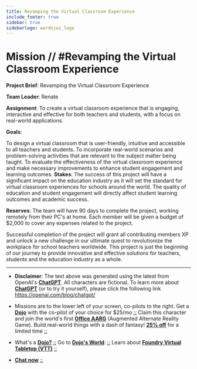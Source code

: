 ```yaml
---
title: Revamping the Virtual Classroom Experience
include_footer: true
sidebar: true
sidebarlogo: wordojos_logo
---
```

# Mission // #Revamping the Virtual Classroom Experience

**Project Brief**: Revamping the Virtual Classroom Experience

**Team Leader**: Renate

**Assignment**: To create a virtual classroom experience that is engaging, interactive and effective for both teachers and students, with a focus on real-world applications.

**Goals**:

To design a virtual classroom that is user-friendly, intuitive and accessible to all teachers and students.
To incorporate real-world scenarios and problem-solving activities that are relevant to the subject matter being taught.
To evaluate the effectiveness of the virtual classroom experience and make necessary improvements to enhance student engagement and learning outcomes.
**Stakes**: The success of this project will have a significant impact on the education industry as it will set the standard for virtual classroom experiences for schools around the world. The quality of education and student engagement will directly affect student learning outcomes and academic success.

**Reserves**: The team will have 90 days to complete the project, working remotely from their PC's at home. Each member will be given a budget of $2,000 to cover any expenses related to the project.

Successful completion of the project will grant all contributing members XP and unlock a new challenge in our ultimate quest to revolutionize the workplace for school teachers worldwide. This project is just the beginning of our journey to provide innovative and effective solutions for teachers, students and the education industry as a whole.

---

* **Disclaimer**: The text above was generated using the latest from OpenAI's [**ChatGPT**](https://openai.com/blog/chatgpt/).  All characters are fictional.  To learn more about [**ChatGPT**](https://openai.com/blog/chatgpt/) (or to try it yourself), please click the following link https://openai.com/blog/chatgpt/

* Missions are to the lower left of your screen, co-pilots to the right. Get a [**Dojo**](https://workmates.live/marketplace) with the co-pilot of your choice for $25/mo [::](https://workmates.live/marketplace)  Claim this character and join the world's first [**Office AARG**](https://dojos.world) (Augmented Alternate Reality Game). Build real-world things with a dash of fantasy! [**25% off**](https://blog.workmates.live/deal-on-a-dojo) for a limited time [::](https://blog.workmates.live/deal-on-a-dojo) 

* What's a [**Dojo?**](https://workdojos.com) [::](https://workdojos.com)  Go to [**Dojo's World**](https://dojos.world): [::](https://dojos.world)  Learn about [**Foundry Virtual Tabletop (VTT)**](https://foundryvtt.com) [::](https://foundryvtt.com/)

* [**Chat now**](https://chat.workmates.live/channel/support) [::](https://chat.workmates.live/channel/support)